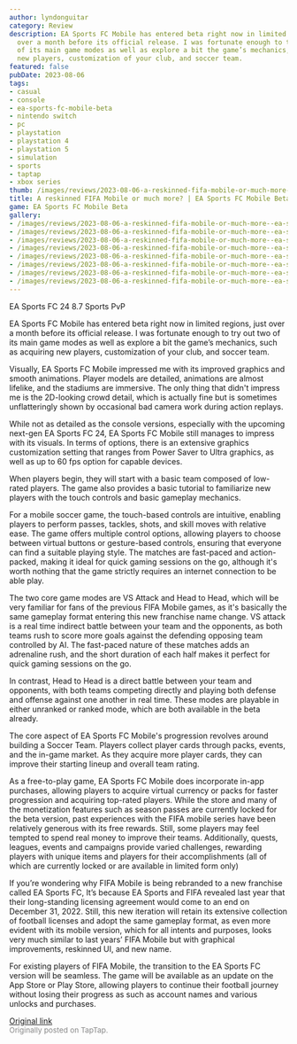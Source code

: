 ```yaml
---
author: lyndonguitar
category: Review
description: EA Sports FC Mobile has entered beta right now in limited regions, just
  over a month before its official release. I was fortunate enough to try out two
  of its main game modes as well as explore a bit the game’s mechanics, such as acquiring
  new players, customization of your club, and soccer team.
featured: false
pubDate: 2023-08-06
tags:
- casual
- console
- ea-sports-fc-mobile-beta
- nintendo switch
- pc
- playstation
- playstation 4
- playstation 5
- simulation
- sports
- taptap
- xbox series
thumb: /images/reviews/2023-08-06-a-reskinned-fifa-mobile-or-much-more--ea-sports-fc-mobile-beta---first-impressions-0.avif
title: A reskinned FIFA Mobile or much more? | EA Sports FC Mobile Beta - First Impressions
game: EA Sports FC Mobile Beta
gallery:
- /images/reviews/2023-08-06-a-reskinned-fifa-mobile-or-much-more--ea-sports-fc-mobile-beta---first-impressions-0.avif
- /images/reviews/2023-08-06-a-reskinned-fifa-mobile-or-much-more--ea-sports-fc-mobile-beta---first-impressions-1.avif
- /images/reviews/2023-08-06-a-reskinned-fifa-mobile-or-much-more--ea-sports-fc-mobile-beta---first-impressions-2.avif
- /images/reviews/2023-08-06-a-reskinned-fifa-mobile-or-much-more--ea-sports-fc-mobile-beta---first-impressions-3.avif
- /images/reviews/2023-08-06-a-reskinned-fifa-mobile-or-much-more--ea-sports-fc-mobile-beta---first-impressions-4.avif
- /images/reviews/2023-08-06-a-reskinned-fifa-mobile-or-much-more--ea-sports-fc-mobile-beta---first-impressions-5.avif
- /images/reviews/2023-08-06-a-reskinned-fifa-mobile-or-much-more--ea-sports-fc-mobile-beta---first-impressions-6.avif
- /images/reviews/2023-08-06-a-reskinned-fifa-mobile-or-much-more--ea-sports-fc-mobile-beta---first-impressions-7.avif
---
```

EA Sports FC 24
8.7
Sports
PvP

EA Sports FC Mobile has entered beta right now in limited regions, just over a month before its official release. I was fortunate enough to try out two of its main game modes as well as explore a bit the game’s mechanics, such as acquiring new players, customization of your club, and soccer team.

Visually, EA Sports FC Mobile impressed me with its improved graphics and smooth animations. Player models are detailed, animations are almost lifelike, and the stadiums are immersive. The only thing that didn't impress me is the 2D-looking crowd detail, which is actually fine but is sometimes unflatteringly shown by occasional bad camera work during action replays.

While not as detailed as the console versions, especially with the upcoming next-gen EA Sports FC 24, EA Sports FC Mobile still manages to impress with its visuals. In terms of options, there is an extensive graphics customization setting that ranges from Power Saver to Ultra graphics, as well as up to 60 fps option for capable devices.

When players begin, they will start with a basic team composed of low-rated players. The game also provides a basic tutorial to familiarize new players with the touch controls and basic gameplay mechanics.

For a mobile soccer game, the touch-based controls are intuitive, enabling players to perform passes, tackles, shots, and skill moves with relative ease. The game offers multiple control options, allowing players to choose between virtual buttons or gesture-based controls, ensuring that everyone can find a suitable playing style. The matches are fast-paced and action-packed, making it ideal for quick gaming sessions on the go, although it's worth nothing that the game strictly requires an internet connection to be able play.

The two core game modes are VS Attack and Head to Head, which will be very familiar for fans of the previous FIFA Mobile games, as it's basically the same gameplay format entering this new franchise name change. VS attack is a real time indirect battle between your team and the opponents, as both teams rush to score more goals against the defending opposing team controlled by AI. The fast-paced nature of these matches adds an adrenaline rush, and the short duration of each half makes it perfect for quick gaming sessions on the go.

In contrast, Head to Head is a direct battle between your team and opponents, with both teams competing directly and playing both defense and offense against one another in real time. These modes are playable in either unranked or ranked mode, which are both available in the beta already.

The core aspect of EA Sports FC Mobile's progression revolves around building a Soccer Team. Players collect player cards through packs, events, and the in-game market. As they acquire more player cards, they can improve their starting lineup and overall team rating.

As a free-to-play game, EA Sports FC Mobile does incorporate in-app purchases, allowing players to acquire virtual currency or packs for faster progression and acquiring top-rated players. While the store and many of the monetization features such as season passes are currently locked for the beta version, past experiences with the FIFA mobile series have been relatively generous with its free rewards. Still, some players may feel tempted to spend real money to improve their teams. Additionally, quests, leagues, events and campaigns provide varied challenges, rewarding players with unique items and players for their accomplishments (all of which are currently locked or are available in limited form only)

If you’re wondering why FIFA Mobile is being rebranded to a new franchise called EA Sports FC, It’s because EA Sports and FIFA revealed last year that their long-standing licensing agreement would come to an end on December 31, 2022. Still, this new iteration will retain its extensive collection of football licenses and adopt the same gameplay format, as even more evident with its mobile version, which for all intents and purposes, looks very much similar to last years’ FIFA Mobile but with graphical improvements, reskinned UI, and new name.

For existing players of FIFA Mobile, the transition to the EA Sports FC version will be seamless. The game will be available as an update on the App Store or Play Store, allowing players to continue their football journey without losing their progress as such as account names and various unlocks and purchases.

[Original link](https://m.taptap.io/post/6101771?share_id=85b92c5e610f&utm_medium=share&utm_source=discord)<br><span style="font-size: 0.95em; color: #888;">Originally posted on TapTap.</span>